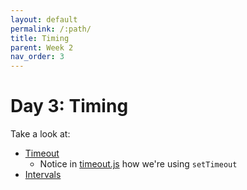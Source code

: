 ```yaml
---
layout: default
permalink: /:path/
title: Timing
parent: Week 2
nav_order: 3
---
```


# Day 3: Timing

Take a look at:

- [Timeout](./1-timeout/)
  - Notice in [timeout.js](./1-timeout/timeout.js) how we're using `setTimeout`
- [Intervals](./2-interval/)
